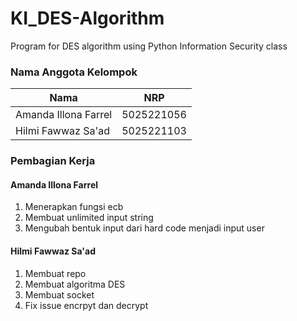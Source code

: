 # KI_DES-Algorithm
Program for DES algorithm using Python Information Security class

### Nama Anggota Kelompok
| Nama  | NRP |
| ------------- | ------------- |
| Amanda Illona Farrel  | 5025221056  |
| Hilmi Fawwaz Sa'ad  | 5025221103  |

### Pembagian Kerja
#### Amanda Illona Farrel
1. Menerapkan fungsi ecb
2. Membuat unlimited input string
3. Mengubah bentuk input dari hard code menjadi input user

#### Hilmi Fawwaz Sa'ad
1. Membuat repo
2. Membuat algoritma DES
3. Membuat socket
4. Fix issue encrpyt dan decrypt